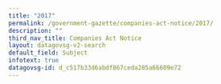 ```yaml
---
title: "2017"
permalink: /government-gazette/companies-act-notice/2017/
description: ""
third_nav_title: Companies Act Notice
layout: datagovsg-v2-search
default_field: Subject
infotext: true
datagovsg-id: d_c517b33d6abdf867ceda285a66609e72
---
```

